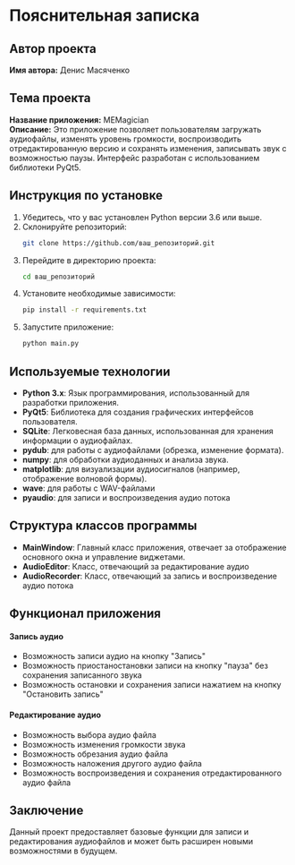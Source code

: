 # Пояснительная записка

## Автор проекта
**Имя автора:** Денис Масяченко

## Тема проекта
**Название приложения:** MEMagician  
**Описание:** Это приложение позволяет пользователям загружать аудиофайлы,
изменять уровень громкости, воспроизводить отредактированную версию и сохранять изменения, записывать звук с возможностью паузы. Интерфейс разработан с использованием библиотеки PyQt5.

## Инструкция по установке
1. Убедитесь, что у вас установлен Python версии 3.6 или выше.
2. Склонируйте репозиторий:
   ```bash
   git clone https://github.com/ваш_репозиторий.git
   ```
3. Перейдите в директорию проекта:
   ```bash
   cd ваш_репозиторий
   ```
4. Установите необходимые зависимости:
   ```bash
   pip install -r requirements.txt
   ```
5. Запустите приложение:
   ```bash
   python main.py
   ```

## Используемые технологии
- **Python 3.x**: Язык программирования, использованный для разработки приложения.
- **PyQt5**: Библиотека для создания графических интерфейсов пользователя.
- **SQLite**: Легковесная база данных, использованная для хранения информации о аудиофайлах.
- **pydub**: для работы с аудиофайлами (обрезка, изменение формата). 
- **numpy**: для обработки аудиоданных и анализа звука. 
- **matplotlib**: для визуализации аудиосигналов (например, отображение волновой формы).
- **wave**: для работы с WAV-файлами
- **pyaudio**: для записи и воспроизведения аудио потока

## Структура классов программы
- **MainWindow**: Главный класс приложения, отвечает за отображение основного окна и управление виджетами.
- **AudioEditor**: Класс, отвечающий за редактирование аудио
- **AudioRecorder**: Класс, отвечающий за запись и воспроизведение аудио потока

## Функционал приложения
#### Запись аудио
- Возможность записи аудио на кнопку "Запись"
- Возможность приостаностановки записи на кнопку "пауза" без сохранения записанного звука
- Возможность остановки и сохранения записи нажатием на кнопку "Остановить запись"
#### Редактирование аудио
- Возможность выбора аудио файла
- Возможность изменения громкости звука
- Возможность обрезания аудио файла
- Возможность наложения другого аудио файла
- Возможность воспроизведения и сохранения отредактированного аудио файла

## Заключение
Данный проект предоставляет базовые функции для записи и редактирования аудиофайлов и может быть расширен новыми возможностями в будущем.
